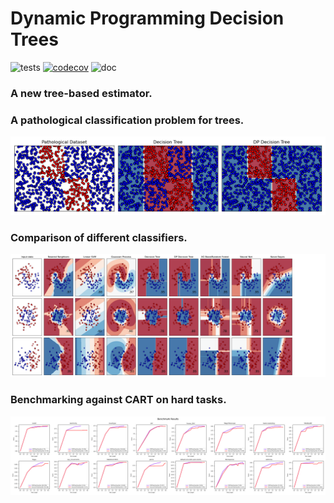 Dynamic Programming Decision Trees
============================================================

![tests](https://github.com/scikit-learn-contrib/project-template/actions/workflows/python-app.yml/badge.svg)
[![codecov](https://codecov.io/gh/scikit-learn-contrib/project-template/graph/badge.svg?token=L0XPWwoPLw)](https://codecov.io/gh/scikit-learn-contrib/project-template)
![doc](https://github.com/scikit-learn-contrib/project-template/actions/workflows/deploy-gh-pages.yml/badge.svg)


### A new tree-based estimator.
### A pathological classification problem for trees.
![Pathological Problem](examples/patho_bounds_comparison.png)
### Comparison of different classifiers.
![Classifier Comparison](examples/compare_classif.png)
### Benchmarking against CART on hard tasks.
![Benchmarking](examples/benchmark_classif.png)